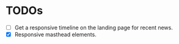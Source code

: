 # TODOs

- [ ] Get a responsive timeline on the landing page for recent news.
- [x] Responsive masthead elements.
